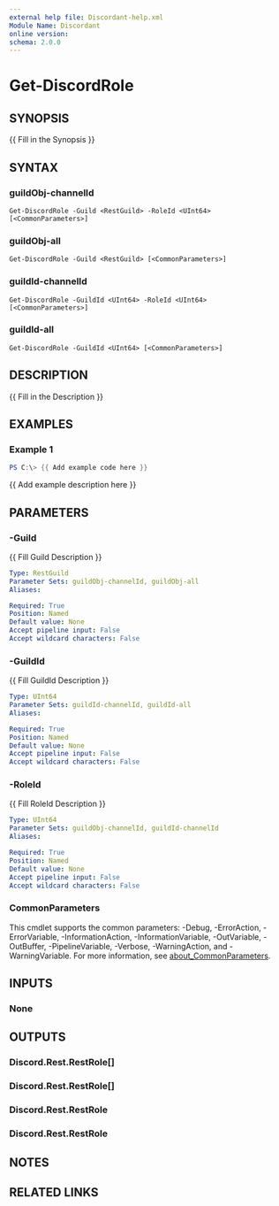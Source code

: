 ```yaml
---
external help file: Discordant-help.xml
Module Name: Discordant
online version:
schema: 2.0.0
---
```


# Get-DiscordRole

## SYNOPSIS
{{ Fill in the Synopsis }}

## SYNTAX

### guildObj-channelId
```
Get-DiscordRole -Guild <RestGuild> -RoleId <UInt64> [<CommonParameters>]
```

### guildObj-all
```
Get-DiscordRole -Guild <RestGuild> [<CommonParameters>]
```

### guildId-channelId
```
Get-DiscordRole -GuildId <UInt64> -RoleId <UInt64> [<CommonParameters>]
```

### guildId-all
```
Get-DiscordRole -GuildId <UInt64> [<CommonParameters>]
```

## DESCRIPTION
{{ Fill in the Description }}

## EXAMPLES

### Example 1
```powershell
PS C:\> {{ Add example code here }}
```

{{ Add example description here }}

## PARAMETERS

### -Guild
{{ Fill Guild Description }}

```yaml
Type: RestGuild
Parameter Sets: guildObj-channelId, guildObj-all
Aliases:

Required: True
Position: Named
Default value: None
Accept pipeline input: False
Accept wildcard characters: False
```

### -GuildId
{{ Fill GuildId Description }}

```yaml
Type: UInt64
Parameter Sets: guildId-channelId, guildId-all
Aliases:

Required: True
Position: Named
Default value: None
Accept pipeline input: False
Accept wildcard characters: False
```

### -RoleId
{{ Fill RoleId Description }}

```yaml
Type: UInt64
Parameter Sets: guildObj-channelId, guildId-channelId
Aliases:

Required: True
Position: Named
Default value: None
Accept pipeline input: False
Accept wildcard characters: False
```

### CommonParameters
This cmdlet supports the common parameters: -Debug, -ErrorAction, -ErrorVariable, -InformationAction, -InformationVariable, -OutVariable, -OutBuffer, -PipelineVariable, -Verbose, -WarningAction, and -WarningVariable. For more information, see [about_CommonParameters](http://go.microsoft.com/fwlink/?LinkID=113216).

## INPUTS

### None

## OUTPUTS

### Discord.Rest.RestRole[]

### Discord.Rest.RestRole[]

### Discord.Rest.RestRole

### Discord.Rest.RestRole

## NOTES

## RELATED LINKS
